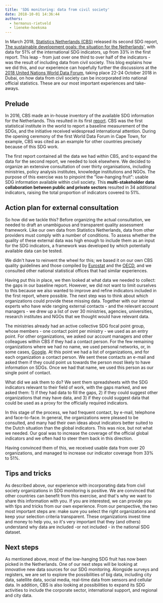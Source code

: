 ```yaml
---
title: 'SDG monitoring: data from civil society'
date: 2018-10-01 14:36:44
authors:
  - hermanus-rietveld
  - lieneke-hoeksma
---
```


In March 2018, [Statistics Netherlands (CBS)](https://www.cbs.nl/en-gb) released
its second SDG report,
[The sustainable development goals: the situation for the Netherlands](https://www.cbs.nl/en-gb/publication/2018/10/the-sdgs-the-situation-for-the-netherlandshttps:/www.cbs.nl/en-gb/publication/2018/10/the-sdgs-the-situation-for-the-netherlands)',
with data for 51% of the international SDG indicators, up from 33% in the first
report. This leap - from just over one third to over half of the indicators -
was the result of including data from civil society. This blog explains how we
did this, and our experience can hopefully further the discussions at the
[2018 United Nations World Data Forum](//undataforum.org/), taking place 22-24
October 2018 in Dubai, on how data from civil society can be incorporated into
national official statistics. These are our most important experiences and
take-aways.

## Prelude

In 2016, CBS made an in-house inventory of the available SDG information for the
Netherlands. This resulted in its first
[report](https://www.cbs.nl/en-gb/publication/2016/44/measuring-the-sdgs-an-initial-picture-for-the-netherlands).
CBS was the first statistical institute in the world to report a baseline
measurement of the SDGs, and the initiative received widespread international
attention. During the opening ceremony of the first World Data Forum in Cape
Town, for example, CBS was cited as an example for other countries precisely
because of this SDG work.

The first report contained all the data we had within CBS, and to expand the
data for the second report, we needed to look elsewhere. We decided to organize
an extensive consultation of over thirty organisations, including ministries,
policy analysis institutes, knowledge institutions and NGOs. The purpose of this
exercise was to pinpoint the "low-hanging fruit": usable SDG information
available within civil society. This **multi-stakeholder data collaboration
between public and private sectors** resulted in 34 additional indicators,
raising the total proportion of indicators covered to 51%.

## Action plan for external consultation

So how did we tackle this? Before organizing the actual consultation, we needed
to draft an unambiguous and transparent quality assessment framework. Like our
own data from Statistics Netherlands, data from other providers must comply with
a number of conditions. To assess whether the quality of these external data was
high enough to include them as an input for the SDG indicators, a framework was
developed by which potentially available data can be tested.

We didn't have to reinvent the wheel for this; we based it on our own CBS
quality guidelines and those compiled by
[Eurostat](https://ec.europa.eu/eurostat) and the
[OECD](https://www.oecd.org/unitedstates/), and we consulted other national
statistical offices that had similar experiences.

Having put this in place, we then looked at what data we needed to collect: the
gaps in our baseline report. However, we did not want to limit ourselves to this
because we also wanted to improve and refine indicators included in the first
report, where possible. The next step was to think about which organizations
could provide these missing data. Together with our internal experts who have
wide ranging external contacts - and the relevant account managers - we drew up
a list of over 30 ministries, agencies, universities, research institutes and
NGOs that we thought would have relevant data.

The ministries already had an active collective SDG focal point group, whose
members - one contact point per ministry - we used as an entry point. For other
organizations, we asked our account managers and other colleagues within CBS if
they had a contact person. For the few remaining organizations where we had no
name, we used personal networks, or, in some cases,
[Google](https://google.com). At this point we had a list of organizations, and
for each organization a contact person. We sent these contacts an e-mail and
asked them if they could point us towards the person most likely to have
information on SDGs. Once we had that name, we used this person as our single
point of contact.

What did we ask them to do? We sent them spreadsheets with the SDG indicators
relevant to their field of work, with the gaps marked, and we asked them: 1) if
they had data to fill the gaps, 2) if they could suggest other organizations
that may have data, and 3) if they could suggest data that could be used as a
proxy for the officially required indicators.

In this stage of the process, we had frequent contact, by e-mail, telephone and
face-to-face. In general, the organizations were pleased to be consulted, and
many had their own ideas about indicators better suited to the Dutch situation
than the global indicators. This was nice, but not what we needed. Our goal was
to increase the coverage of the official global indicators and we often had to
steer them back in this direction.

Having convinced them of this, we received usable data from over 20
organizations, and managed to increase our indicator coverage from 33% to 51%.

## Tips and tricks

As described above, our experience with incorporating data from civil society
organizations in SDG monitoring is positive. We are convinced that other
countries can benefit from this exercise, and that's why we want to share this
information with you. If you are interested, we can provide you with tips and
tricks from our own experience. From our perspective, the two most important
steps are: make sure you select the right organizations and keep your selection
criteria transparent. These organizations invest time and money to help you, so
it's very important that they (and others) understand why data are included -or
not included - in the national SDG dataset.

## Next steps

As mentioned above, most of the low-hanging SDG fruit has now been picked in the
Netherlands. One of our next steps will be looking at innovative new data
sources for our SDG monitoring. Alongside surveys and registers, we are set to
explore the possibilities of big data, including city data, satellite data,
social media, real-time data from sensors and cellular data. In addition, CBS is
also looking at possibilities to expand its SDG activities to include the
corporate sector, international support, and regional and city data.
